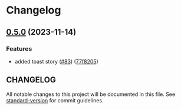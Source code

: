 # Changelog

## [0.5.0](https://github.com/FIL1994/spectre-react-lib/compare/0.4.5...v0.5.0) (2023-11-14)


### Features

* added toast story ([#83](https://github.com/FIL1994/spectre-react-lib/issues/83)) ([77f8205](https://github.com/FIL1994/spectre-react-lib/commit/77f8205f371f7d1d08d39015aafe4f376413c223))

## CHANGELOG

All notable changes to this project will be documented in this file. See [standard-version](https://github.com/conventional-changelog/standard-version) for commit guidelines.
